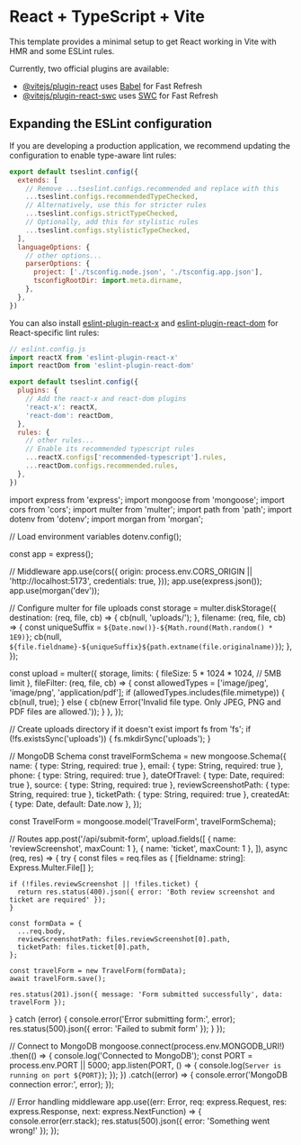 # React + TypeScript + Vite

This template provides a minimal setup to get React working in Vite with HMR and some ESLint rules.

Currently, two official plugins are available:

- [@vitejs/plugin-react](https://github.com/vitejs/vite-plugin-react/blob/main/packages/plugin-react) uses [Babel](https://babeljs.io/) for Fast Refresh
- [@vitejs/plugin-react-swc](https://github.com/vitejs/vite-plugin-react/blob/main/packages/plugin-react-swc) uses [SWC](https://swc.rs/) for Fast Refresh

## Expanding the ESLint configuration

If you are developing a production application, we recommend updating the configuration to enable type-aware lint rules:

```js
export default tseslint.config({
  extends: [
    // Remove ...tseslint.configs.recommended and replace with this
    ...tseslint.configs.recommendedTypeChecked,
    // Alternatively, use this for stricter rules
    ...tseslint.configs.strictTypeChecked,
    // Optionally, add this for stylistic rules
    ...tseslint.configs.stylisticTypeChecked,
  ],
  languageOptions: {
    // other options...
    parserOptions: {
      project: ['./tsconfig.node.json', './tsconfig.app.json'],
      tsconfigRootDir: import.meta.dirname,
    },
  },
})
```

You can also install [eslint-plugin-react-x](https://github.com/Rel1cx/eslint-react/tree/main/packages/plugins/eslint-plugin-react-x) and [eslint-plugin-react-dom](https://github.com/Rel1cx/eslint-react/tree/main/packages/plugins/eslint-plugin-react-dom) for React-specific lint rules:

```js
// eslint.config.js
import reactX from 'eslint-plugin-react-x'
import reactDom from 'eslint-plugin-react-dom'

export default tseslint.config({
  plugins: {
    // Add the react-x and react-dom plugins
    'react-x': reactX,
    'react-dom': reactDom,
  },
  rules: {
    // other rules...
    // Enable its recommended typescript rules
    ...reactX.configs['recommended-typescript'].rules,
    ...reactDom.configs.recommended.rules,
  },
})
```
import express from 'express';
import mongoose from 'mongoose';
import cors from 'cors';
import multer from 'multer';
import path from 'path';
import dotenv from 'dotenv';
import morgan from 'morgan';

// Load environment variables
dotenv.config();

const app = express();

// Middleware
app.use(cors({
  origin: process.env.CORS_ORIGIN || 'http://localhost:5173',
  credentials: true,
}));
app.use(express.json());
app.use(morgan('dev'));

// Configure multer for file uploads
const storage = multer.diskStorage({
  destination: (req, file, cb) => {
    cb(null, 'uploads/');
  },
  filename: (req, file, cb) => {
    const uniqueSuffix = `${Date.now()}-${Math.round(Math.random() * 1E9)}`;
    cb(null, `${file.fieldname}-${uniqueSuffix}${path.extname(file.originalname)}`);
  },
});

const upload = multer({
  storage,
  limits: {
    fileSize: 5 * 1024 * 1024, // 5MB limit
  },
  fileFilter: (req, file, cb) => {
    const allowedTypes = ['image/jpeg', 'image/png', 'application/pdf'];
    if (allowedTypes.includes(file.mimetype)) {
      cb(null, true);
    } else {
      cb(new Error('Invalid file type. Only JPEG, PNG and PDF files are allowed.'));
    }
  },
});

// Create uploads directory if it doesn't exist
import fs from 'fs';
if (!fs.existsSync('uploads')) {
  fs.mkdirSync('uploads');
}

// MongoDB Schema
const travelFormSchema = new mongoose.Schema({
  name: { type: String, required: true },
  email: { type: String, required: true },
  phone: { type: String, required: true },
  dateOfTravel: { type: Date, required: true },
  source: { type: String, required: true },
  reviewScreenshotPath: { type: String, required: true },
  ticketPath: { type: String, required: true },
  createdAt: { type: Date, default: Date.now },
});

const TravelForm = mongoose.model('TravelForm', travelFormSchema);

// Routes
app.post('/api/submit-form', upload.fields([
  { name: 'reviewScreenshot', maxCount: 1 },
  { name: 'ticket', maxCount: 1 },
]), async (req, res) => {
  try {
    const files = req.files as { [fieldname: string]: Express.Multer.File[] };
    
    if (!files.reviewScreenshot || !files.ticket) {
      return res.status(400).json({ error: 'Both review screenshot and ticket are required' });
    }

    const formData = {
      ...req.body,
      reviewScreenshotPath: files.reviewScreenshot[0].path,
      ticketPath: files.ticket[0].path,
    };

    const travelForm = new TravelForm(formData);
    await travelForm.save();

    res.status(201).json({ message: 'Form submitted successfully', data: travelForm });
  } catch (error) {
    console.error('Error submitting form:', error);
    res.status(500).json({ error: 'Failed to submit form' });
  }
});

// Connect to MongoDB
mongoose.connect(process.env.MONGODB_URI!)
  .then(() => {
    console.log('Connected to MongoDB');
    const PORT = process.env.PORT || 5000;
    app.listen(PORT, () => {
      console.log(`Server is running on port ${PORT}`);
    });
  })
  .catch((error) => {
    console.error('MongoDB connection error:', error);
  });

// Error handling middleware
app.use((err: Error, req: express.Request, res: express.Response, next: express.NextFunction) => {
  console.error(err.stack);
  res.status(500).json({ error: 'Something went wrong!' });
}); 